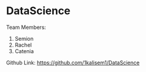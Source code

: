 # DataScience
Team Members:
  1. Semion
  2. Rachel
  3. Catenia

Github Link:
https://github.com/1kalisem1/DataScience
